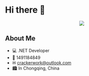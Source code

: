 # Hi there 👋

<p align="center">
<img src="https://capsule-render.vercel.app/api?type=waving&color=timeGradient&height=300&&section=header&text={Hello friend}&fontSize=90&fontAlign=50&fontAlignY=30&desc={I'm Cracker}&descAlign=50&descSize=30&descAlignY=60&animation=twinkling" />
</p>

## About Me

- 💻 .NET Developer
- 🐧 1491184849
- ✉︎ crackerwork@outlook.com
- 🏙 In Chongqing, China
